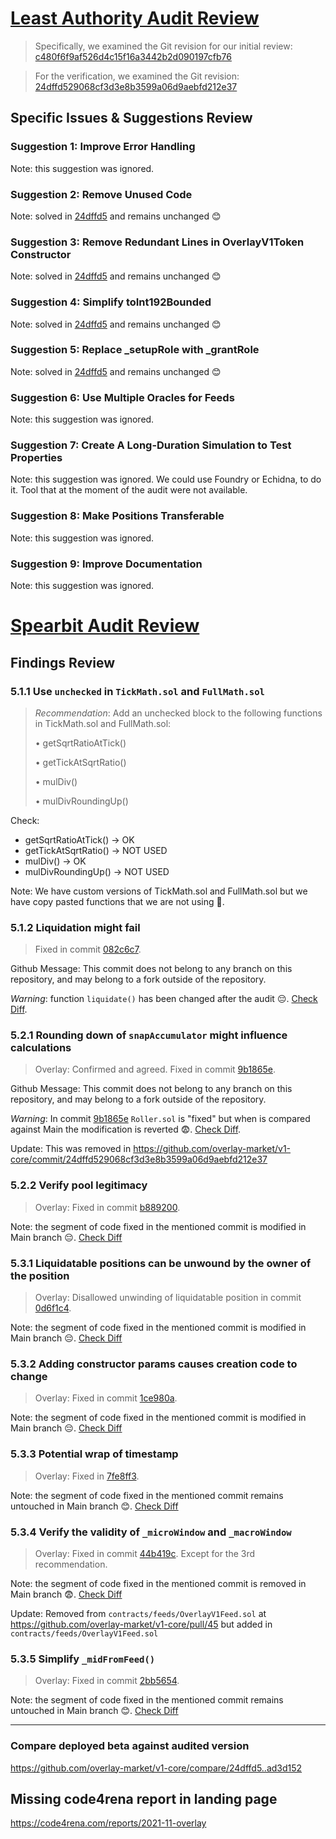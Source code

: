 # [Least Authority Audit Review](https://github.com/overlay-market/v1-core/tree/main/audits/leastauthority)

>Specifically, we examined the Git revision for our initial review:
>[c480f6f9af526d4c15f16a3442b2d090197cfb76](https://github.com/overlay-market/v1-core/commit/c480f6f9af526d4c15f16a3442b2d090197cfb76)

>For the verification, we examined the Git revision:
>[24dffd529068cf3d3e8b3599a06d9aebfd212e37](https://github.com/overlay-market/v1-core/commit/24dffd529068cf3d3e8b3599a06d9aebfd212e37)

## Specific Issues & Suggestions Review

### Suggestion 1: Improve Error Handling

Note: this suggestion was ignored.

### Suggestion 2: Remove Unused Code

Note: solved in [24dffd5](https://github.com/overlay-market/v1-core/commit/24dffd529068cf3d3e8b3599a06d9aebfd212e37) and remains unchanged 😊

### Suggestion 3: Remove Redundant Lines in OverlayV1Token Constructor

Note: solved in [24dffd5](https://github.com/overlay-market/v1-core/commit/24dffd529068cf3d3e8b3599a06d9aebfd212e37) and remains unchanged 😊

### Suggestion 4: Simplify toInt192Bounded

Note: solved in [24dffd5](https://github.com/overlay-market/v1-core/commit/24dffd529068cf3d3e8b3599a06d9aebfd212e37) and remains unchanged 😊

### Suggestion 5: Replace _setupRole with _grantRole

Note: solved in [24dffd5](https://github.com/overlay-market/v1-core/commit/24dffd529068cf3d3e8b3599a06d9aebfd212e37) and remains unchanged 😊

### Suggestion 6: Use Multiple Oracles for Feeds

Note: this suggestion was ignored.

### Suggestion 7: Create A Long-Duration Simulation to Test Properties

Note: this suggestion was ignored. We could use Foundry or Echidna, to do it. Tool that at the moment of the audit were not available.

### Suggestion 8: Make Positions Transferable

Note: this suggestion was ignored.

### Suggestion 9: Improve Documentation

Note: this suggestion was ignored.

# [Spearbit Audit Review](https://github.com/overlay-market/v1-core/blob/main/audits/spearbit/audit.pdf)

## Findings Review

### 5.1.1 Use `unchecked` in `TickMath.sol` and `FullMath.sol`

>*Recommendation*: Add an unchecked block to the following functions in TickMath.sol and FullMath.sol:
>
>• getSqrtRatioAtTick()
>
>• getTickAtSqrtRatio()
>
>• mulDiv()
>
>• mulDivRoundingUp()

Check: 
- getSqrtRatioAtTick() -> OK
- getTickAtSqrtRatio() -> NOT USED
- mulDiv() -> OK
- mulDivRoundingUp() -> NOT USED

Note: We have custom versions of TickMath.sol and FullMath.sol but we have copy pasted functions that we are not using 🤔.

### 5.1.2 Liquidation might fail

>Fixed in commit [082c6c7](https://github.com/overlay-market/v1-core/tree/082c6c71ea3f65a0ce20cae4a9ca895656a0690e).

Github Message: This commit does not belong to any branch on this repository, and may belong to a fork outside of the repository.

*Warning*: function `liquidate()` has been changed after the audit 😔. [Check Diff](https://github.com/overlay-market/v1-core/compare/082c6c7..ad3d152).

### 5.2.1 Rounding down of `snapAccumulator` might influence calculations

>Overlay: Confirmed and agreed. Fixed in commit [9b1865e](https://github.com/overlay-market/v1-core/tree/9b1865e).

Github Message: This commit does not belong to any branch on this repository, and may belong to a fork outside of the repository.

*Warning*: In commit [9b1865e](https://github.com/overlay-market/v1-core/tree/9b1865e) `Roller.sol` is "fixed" but when is compared against Main the modification is reverted 😨. [Check Diff](https://github.com/overlay-market/v1-core/compare/9b1865e..ad3d152).

Update: This was removed in https://github.com/overlay-market/v1-core/commit/24dffd529068cf3d3e8b3599a06d9aebfd212e37

### 5.2.2 Verify pool legitimacy

>Overlay: Fixed in commit [b889200](https://github.com/overlay-market/v1-core/pull/45/commits/b889200e87fc7c77ed8003a779ce4fb2068f8761).

Note: the segment of code fixed in the mentioned commit is modified in Main branch 😔. [Check Diff](https://github.com/overlay-market/v1-core/compare/b889200..ad3d152)

### 5.3.1 Liquidatable positions can be unwound by the owner of the position

>Overlay: Disallowed unwinding of liquidatable position in commit [0d6f1c4](https://github.com/overlay-market/v1-core/pull/44/commits/0d6f1c4e689cc59bcbc0deb055e87397af60d24e).

Note: the segment of code fixed in the mentioned commit is modified in Main branch 😔. [Check Diff](https://github.com/overlay-market/v1-core/compare/0d6f1c4..ad3d152)

### 5.3.2 Adding constructor params causes creation code to change

>Overlay: Fixed in commit [1ce980a](https://github.com/overlay-market/v1-core/pull/44/commits/1ce980a956b1eada94786979e1083d6e7f35b903).

Note: the segment of code fixed in the mentioned commit is modified in Main branch 😔. [Check Diff](https://github.com/overlay-market/v1-core/compare/1ce980a..main)

### 5.3.3 Potential wrap of timestamp

>Overlay: Fixed in [7fe8ff3](https://github.com/overlay-market/v1-core/pull/44/commits/7fe8ff3a2155e67e15a0a6e88415bb400f140c68).

Note: the segment of code fixed in the mentioned commit remains untouched in Main branch 😊. [Check Diff](https://github.com/overlay-market/v1-core/compare/1ce980a..main)


### 5.3.4 Verify the validity of `_microWindow` and `_macroWindow`

>Overlay: Fixed in commit [44b419c](https://github.com/overlay-market/v1-core/pull/44/commits/44b419c254ebb532b844434ecdb248bacbf7bc73). Except for the 3rd recommendation.

Note: the segment of code fixed in the mentioned commit is removed in Main branch 😨. [Check Diff](https://github.com/overlay-market/v1-core/compare/44b419c..main)

Update: Removed from `contracts/feeds/OverlayV1Feed.sol` at https://github.com/overlay-market/v1-core/pull/45 but added in `contracts/feeds/OverlayV1Feed.sol`

### 5.3.5 Simplify `_midFromFeed()`

>Overlay: Fixed in commit [2bb5654](https://github.com/overlay-market/v1-core/pull/39/commits/2bb565498a771613ab3eeb49e79b035e4a80e79e).

Note: the segment of code fixed in the mentioned commit remains untouched in Main branch 😊. [Check Diff](https://github.com/overlay-market/v1-core/compare/2bb5654..main)

-------------------------------------------------------------------------------
### Compare deployed beta against audited version
https://github.com/overlay-market/v1-core/compare/24dffd5..ad3d152

## Missing code4rena report in landing page

https://code4rena.com/reports/2021-11-overlay